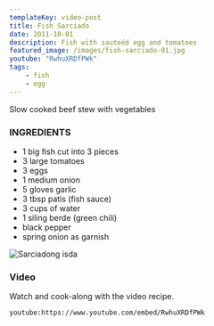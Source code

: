 ```yaml
---
templateKey: video-post
title: Fish Sarciado
date: 2011-10-01
description: Fish with sauteéd egg and tomatoes
featured_image: /images/fish-sarciado-01.jpg
youtube: "RwhuXRDfPWk"
tags:
    - fish
    - egg
---
```


Slow cooked beef stew with vegetables

### INGREDIENTS
* 1 big fish cut into 3 pieces
* 3 large tomatoes
* 3 eggs
* 1 medium onion
* 5 gloves garlic
* 3 tbsp patis (fish sauce)
* 3 cups of water
* 1 siling berde (green chili)
* black pepper
* spring onion as garnish

![Sarciadong isda](/images/fish-sarciado-02.jpg)

### Video
Watch and cook-along with the video recipe.

`youtube:https://www.youtube.com/embed/RwhuXRDfPWk`


